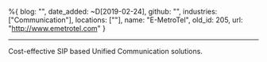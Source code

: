 %{
  blog: "",
  date_added: ~D[2019-02-24],
  github: "",
  industries: ["Communication"],
  locations: [""],
  name: "E-MetroTel",
  old_id: 205,
  url: "http://www.emetrotel.com"
}

---

Cost-effective SIP based Unified Communication solutions.
